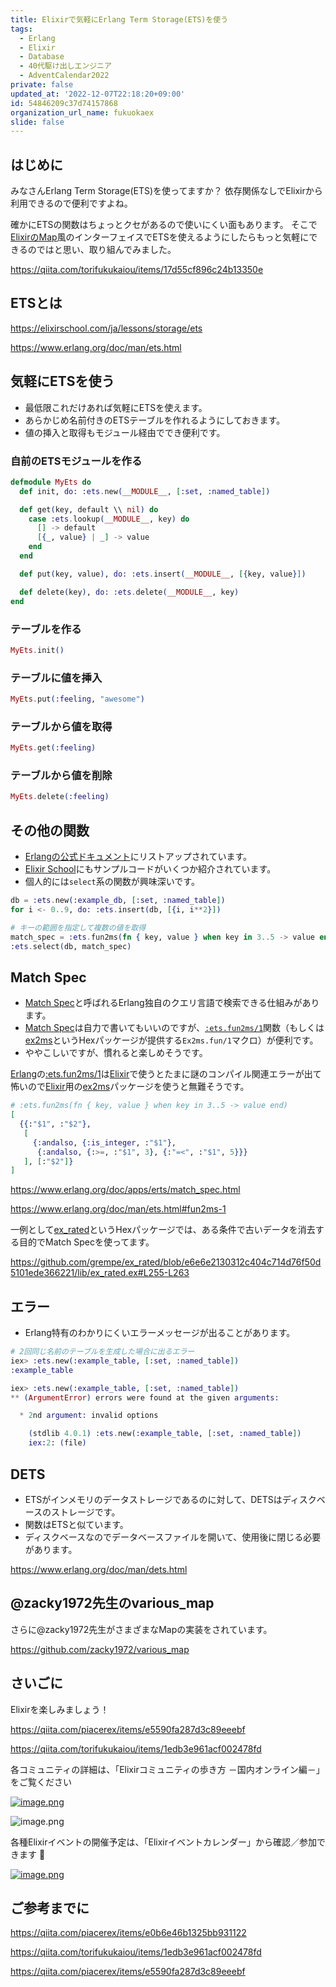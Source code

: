 ```yaml
---
title: Elixirで気軽にErlang Term Storage(ETS)を使う
tags:
  - Erlang
  - Elixir
  - Database
  - 40代駆け出しエンジニア
  - AdventCalendar2022
private: false
updated_at: '2022-12-07T22:18:20+09:00'
id: 54846209c37d74157868
organization_url_name: fukuokaex
slide: false
---
```

[elixir]: https://elixir-lang.org/
[erlang]: https://www.erlang.org/
[phoenix]: https://www.phoenixframework.org/
[nerves]: https://hexdocs.pm/nerves
[livebook]: https://livebook.dev/
[iex]: https://elixirschool.com/ja/lessons/basics/basics/#%E5%AF%BE%E8%A9%B1%E3%83%A2%E3%83%BC%E3%83%89
[:ets.fun2ms/1]: https://www.erlang.org/doc/man/ets.html#fun2ms-1
[Match Spec]: https://www.erlang.org/doc/apps/erts/match_spec.html
[ex2ms]: https://hex.pm/packages/ex2ms
[Ex2ms.fun/1]: https://hexdocs.pm/ex2ms/Ex2ms.html#fun/1

## はじめに

みなさんErlang Term Storage(ETS)を使ってますか？
依存関係なしでElixirから利用できるので便利ですよね。

確かにETSの関数はちょっとクセがあるので使いにくい面もあります。
そこで[ElixirのMap](https://hexdocs.pm/elixir/Map.html#get/3)風のインターフェイスでETSを使えるようにしたらもっと気軽にできるのではと思い、取り組んでみました。

https://qiita.com/torifukukaiou/items/17d55cf896c24b13350e

## ETSとは

https://elixirschool.com/ja/lessons/storage/ets

https://www.erlang.org/doc/man/ets.html

## 気軽にETSを使う

- 最低限これだけあれば気軽にETSを使えます。
- あらかじめ名前付きのETSテーブルを作れるようにしておきます。
- 値の挿入と取得もモジュール経由ででき便利です。

### 自前のETSモジュールを作る

```elixir
defmodule MyEts do
  def init, do: :ets.new(__MODULE__, [:set, :named_table])

  def get(key, default \\ nil) do
    case :ets.lookup(__MODULE__, key) do
      [] -> default
      [{_, value} | _] -> value
    end
  end

  def put(key, value), do: :ets.insert(__MODULE__, [{key, value}])

  def delete(key), do: :ets.delete(__MODULE__, key)
end
```

### テーブルを作る

```elixir
MyEts.init()
```

### テーブルに値を挿入

```elixir
MyEts.put(:feeling, "awesome")
```

### テーブルから値を取得

```elixir
MyEts.get(:feeling)
```

### テーブルから値を削除

```elixir
MyEts.delete(:feeling)
```

## その他の関数

[Erlangの公式ドキュメント]: https://www.erlang.org/doc/man/ets.html
[Elixir School]: https://elixirschool.com/ja/lessons/storage/ets

- [Erlangの公式ドキュメント]にリストアップされています。
- [Elixir School]にもサンプルコードがいくつか紹介されています。
- 個人的には`select`系の関数が興味深いです。

```elixir
db = :ets.new(:example_db, [:set, :named_table])
for i <- 0..9, do: :ets.insert(db, [{i, i**2}])

# キーの範囲を指定して複数の値を取得
match_spec = :ets.fun2ms(fn { key, value } when key in 3..5 -> value end)
:ets.select(db, match_spec)
```

## Match Spec

[`:ets.fun2ms/1`]: https://www.erlang.org/doc/man/ets.html#fun2ms-1
[Match Spec]: https://www.erlang.org/doc/apps/erts/match_spec.html
[ex2ms]: https://hex.pm/packages/ex2ms
[ex_rated]: https://hex.pm/packages/ex_rated

- [Match Spec]と呼ばれるErlang独自のクエリ言語で検索できる仕組みがあります。
- [Match Spec]は自力で書いてもいいのですが、[`:ets.fun2ms/1`]関数（もしくは[ex2ms]というHexパッケージが提供する`Ex2ms.fun/1`マクロ）が便利です。
- ややこしいですが、慣れると楽しめそうです。

[Erlang]の[:ets.fun2ms/1]は[Elixir]で使うとたまに謎のコンパイル関連エラーが出て怖いので[Elixir]用の[ex2ms]パッケージを使うと無難そうです。

```elixir
# :ets.fun2ms(fn { key, value } when key in 3..5 -> value end)
[
  {{:"$1", :"$2"},
   [
     {:andalso, {:is_integer, :"$1"},
      {:andalso, {:>=, :"$1", 3}, {:"=<", :"$1", 5}}}
   ], [:"$2"]}
]
```

https://www.erlang.org/doc/apps/erts/match_spec.html

https://www.erlang.org/doc/man/ets.html#fun2ms-1

一例として[ex_rated]というHexパッケージでは、ある条件で古いデータを消去する目的でMatch Specを使ってます。

https://github.com/grempe/ex_rated/blob/e6e6e2130312c404c714d76f50d5101ede366221/lib/ex_rated.ex#L255-L263

## エラー

- Erlang特有のわかりにくいエラーメッセージが出ることがあります。

```elixir
# 2回同じ名前のテーブルを生成した場合に出るエラー
iex> :ets.new(:example_table, [:set, :named_table])
:example_table

iex> :ets.new(:example_table, [:set, :named_table])
** (ArgumentError) errors were found at the given arguments:

  * 2nd argument: invalid options

    (stdlib 4.0.1) :ets.new(:example_table, [:set, :named_table])
    iex:2: (file)
```

## DETS

- ETSがインメモリのデータストレージであるのに対して、DETSはディスクベースのストレージです。
- 関数はETSと似ています。
- ディスクベースなのでデータベースファイルを開いて、使用後に閉じる必要があります。

https://www.erlang.org/doc/man/dets.html

## @zacky1972先生のvarious_map

さらに@zacky1972先生がさまざまなMapの実装をされています。

https://github.com/zacky1972/various_map

## さいごに

Elixirを楽しみましょう！

https://qiita.com/piacerex/items/e5590fa287d3c89eeebf

https://qiita.com/torifukukaiou/items/1edb3e961acf002478fd

各コミュニティの詳細は、「Elixirコミュニティの歩き方 －国内オンライン編－」をご覧ください

[![image.png](https://qiita-image-store.s3.ap-northeast-1.amazonaws.com/0/155423/f891b7ad-d2c4-3303-915b-f831069e28a4.png)](https://speakerdeck.com/elijo/elixirkomiyunitei-falsebu-kifang-guo-nei-onrainbian)

![image.png](https://qiita-image-store.s3.ap-northeast-1.amazonaws.com/0/155423/7fdc5db7-dfad-9d10-28f8-1e0b8830a587.png)

各種Elixirイベントの開催予定は、「Elixirイベントカレンダー」から確認／参加できます :calendar:

[![image.png](https://qiita-image-store.s3.ap-northeast-1.amazonaws.com/0/109744/985acaa4-50c9-da42-ae32-50fbf9119e61.png)](https://elixir-jp-calendar.fly.dev/)

## ご参考までに

https://qiita.com/piacerex/items/e0b6e46b1325bb931122

https://qiita.com/torifukukaiou/items/1edb3e961acf002478fd

https://qiita.com/piacerex/items/e5590fa287d3c89eeebf
